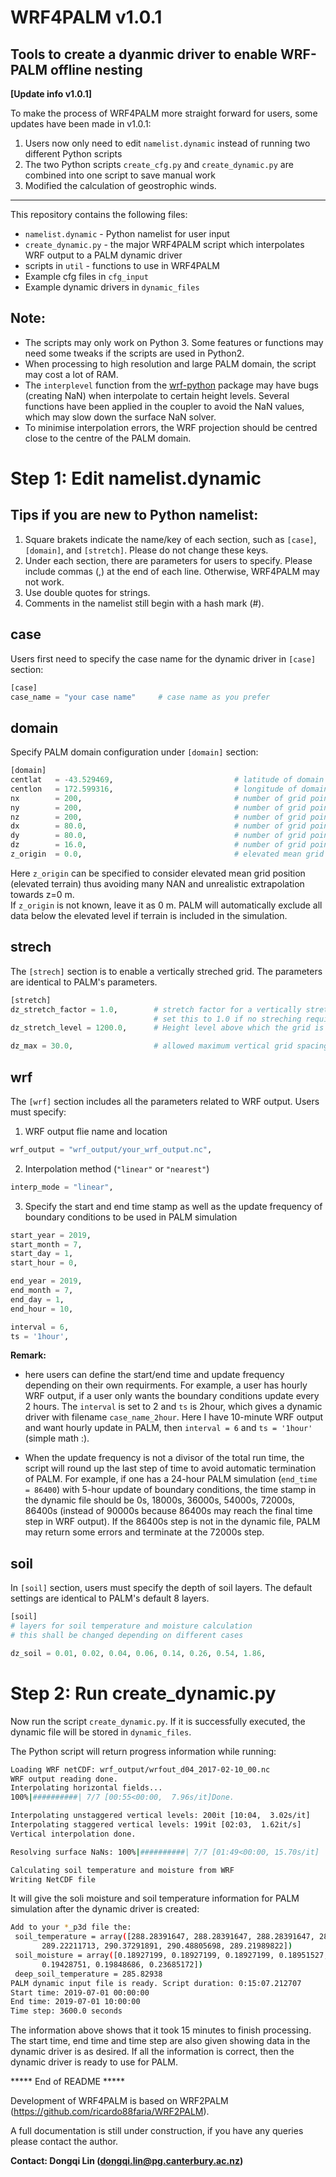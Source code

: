 # WRF4PALM v1.0.1   

**Tools to create a dyanmic driver to enable WRF-PALM offline nesting**
------
**[Update info v1.0.1]**

To make the process of WRF4PALM more straight forward for users, some updates have been made in v1.0.1:  
1. Users now only need to edit `namelist.dynamic` instead of running two different Python scripts
2. The two Python scripts `create_cfg.py` and `create_dynamic.py` are combined into one script to save manual work
3. Modified the calculation of geostrophic winds. 

------

This repository contains the following files:

- `namelist.dynamic` - Python namelist for user input 
- `create_dynamic.py` - the major WRF4PALM script which interpolates WRF output to a PALM dynamic driver   
- scripts in `util` - functions to use in WRF4PALM  
- Example cfg files in `cfg_input`  
- Example dynamic drivers in `dynamic_files` 

## Note:
- The scripts may only work on Python 3. Some features or functions may need some tweaks if the scripts are used in Python2. 
- When processing to high resolution and large PALM domain, the script may cost a lot of RAM.   
- The `interplevel` function from the [wrf-python](https://wrf-python.readthedocs.io/en/latest/) package may have bugs (creating NaN) when interpolate to certain height levels. Several functions have been applied in the coupler to avoid the NaN values, which may slow down the surface NaN solver.
- To minimise interpolation errors, the WRF projection should be centred close to the centre of the PALM domain.

# Step 1: Edit namelist.dynamic

## Tips if you are new to Python namelist:  
1. Square brakets indicate the name/key of each section, such as `[case]`, `[domain]`, and `[stretch]`. Please do not change these keys.  
2. Under each section, there are parameters for users to specify. Please include commas (,) at the end of each line. Otherwise, WRF4PALM may not work.  
3. Use double quotes for strings.  
4. Comments in the namelist still begin with a hash mark (#). 

## case
Users first need to specify the case name for the dynamic driver in `[case]` section:

```python
[case]
case_name = "your case name"     # case name as you prefer
```

## domain
Specify PALM domain configuration under `[domain]` section:

```python
[domain]
centlat   = -43.529469,                           # latitude of domain centre
centlon   = 172.599316,                           # longitude of domain centre
nx        = 200,                                  # number of grid points along x-axis
ny        = 200,                                  # number of grid points along y-axis
nz        = 200,                                  # number of grid points along z-axis
dx        = 80.0,                                 # number of grid points along x-axis
dy        = 80.0,                                 # number of grid points along y-axis
dz        = 16.0,                                 # number of grid points along z-axis
z_origin  = 0.0,                                  # elevated mean grid position (elevated terrain)
```

Here `z_origin` can be specified to consider elevated mean grid position (elevated terrain) thus avoiding many NAN and unrealistic extrapolation towards z=0 m.  
If `z_origin` is not known, leave it as 0 m. PALM will automatically exclude all data below the elevated level if terrain is included in the simulation. 

## strech
The `[strech]` section is to enable a vertically streched grid. The parameters are identical to PALM's parameters. 
```python
[stretch]
dz_stretch_factor = 1.0,        # stretch factor for a vertically stretched grid
                                # set this to 1.0 if no streching required
dz_stretch_level = 1200.0,      # Height level above which the grid is to be stretched vertically (in m)

dz_max = 30.0,                  # allowed maximum vertical grid spacing (in m)
```

## wrf
The `[wrf]` section includes all the parameters related to WRF output. Users must specify:

1. WRF output flie name and location
```python
wrf_output = "wrf_output/your_wrf_output.nc",
```

2. Interpolation method (`"linear"` or `"nearest"`)
```python
interp_mode = "linear",
```

3. Specify the start and end time stamp as well as the update frequency of boundary conditions to be used in PALM simulation
```python
start_year = 2019,
start_month = 7,
start_day = 1,
start_hour = 0,

end_year = 2019,
end_month = 7,
end_day = 1,
end_hour = 10,

interval = 6,
ts = '1hour',
```


**Remark:**   
- here users can define the start/end time and update frequency depending on their own requirments. For example, a user has hourly WRF output, if a user only wants the boundary conditions update every 2 hours. The `interval` is set to 2 and `ts` is 2hour, which gives a dynamic driver with filename `case_name_2hour`. Here I have 10-minute WRF output and want hourly update in PALM, then `interval = 6` and `ts = '1hour'` (simple math :).  

- When the update frequency is not a divisor of the total run time, the script will round up the last step of time to avoid automatic termination of PALM. For example, if one has a 24-hour PALM simulation (`end_time = 86400`) with 5-hour update of boundary conditions, the time stamp in the dynamic file should be 0s, 18000s, 36000s, 54000s, 72000s, 86400s (instead of 90000s because 86400s may reach the final time step in WRF output). If the 86400s step is not in the dynamic file, PALM may return some errors and terminate at the 72000s step. 

## soil
In `[soil]` section, users must specify the depth of soil layers. The default settings are identical to PALM's default 8 layers.
```python
[soil]
# layers for soil temperature and moisture calculation
# this shall be changed depending on different cases

dz_soil = 0.01, 0.02, 0.04, 0.06, 0.14, 0.26, 0.54, 1.86,
```

# Step 2: Run create_dynamic.py

Now run the script `create_dynamic.py`. If it is successfully executed, the dynamic file will be stored in `dynamic_files`. 

The Python script will return progress information while running:
```bash
Loading WRF netCDF: wrf_output/wrfout_d04_2017-02-10_00.nc
WRF output reading done.
Interpolating horizontal fields...
100%|##########| 7/7 [00:55<00:00,  7.96s/it]Done.

Interpolating unstaggered vertical levels: 200it [10:04,  3.02s/it]
Interpolating staggered vertical levels: 199it [02:03,  1.62it/s]
Vertical interpolation done.

Resolving surface NaNs: 100%|##########| 7/7 [01:49<00:00, 15.70s/it]

Calculating soil temperature and moisture from WRF
Writing NetCDF file
```

It will give the soli moisture and soil temperature information for PALM simulation after the dynamic driver is created:
```bash
Add to your *_p3d file the: 
 soil_temperature = array([288.28391647, 288.28391647, 288.28391647, 288.38816098,
       289.22211713, 290.37291891, 290.48805698, 289.21989822])
 soil_moisture = array([0.18927199, 0.18927199, 0.18927199, 0.18951527, 0.19146148,
       0.19428751, 0.19848686, 0.23685172])
 deep_soil_temperature = 285.82938
PALM dynamic input file is ready. Script duration: 0:15:07.212707
Start time: 2019-07-01 00:00:00
End time: 2019-07-01 10:00:00
Time step: 3600.0 seconds
```
The information above shows that it took 15 minutes to finish processing. The start time, end time and time step are also given showing data in the dynamic driver is as desired. If all the information is correct, then the dynamic driver is ready to use for PALM.

***** End of README *****

Development of WRF4PALM is based on WRF2PALM (https://github.com/ricardo88faria/WRF2PALM). 

A full documentation is still under construction, if you have any queries please contact the author.

**Contact: Dongqi Lin (dongqi.lin@pg.canterbury.ac.nz)**
